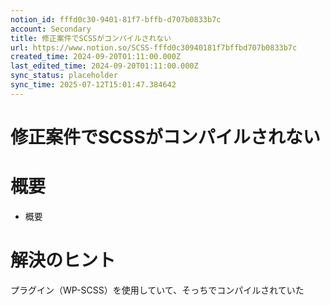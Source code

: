 ```yaml
---
notion_id: fffd0c30-9401-81f7-bffb-d707b0833b7c
account: Secondary
title: 修正案件でSCSSがコンパイルされない
url: https://www.notion.so/SCSS-fffd0c30940181f7bffbd707b0833b7c
created_time: 2024-09-20T01:11:00.000Z
last_edited_time: 2024-09-20T01:11:00.000Z
sync_status: placeholder
sync_time: 2025-07-12T15:01:47.384642
---
```

# 修正案件でSCSSがコンパイルされない

# 概要
- 概要
# 解決のヒント
プラグイン（WP-SCSS）を使用していて、そっちでコンパイルされていた